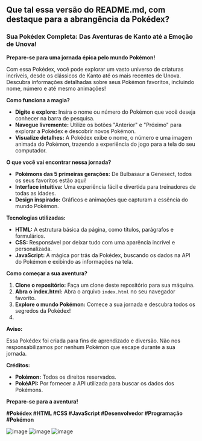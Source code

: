 ## **Que tal essa versão do README.md, com destaque para a abrangência da Pokédex?**

### **Sua Pokédex Completa: Das Aventuras de Kanto até a Emoção de Unova!**

**Prepare-se para uma jornada épica pelo mundo Pokémon!**

Com essa Pokédex, você pode explorar um vasto universo de criaturas incríveis, desde os clássicos de Kanto até os mais recentes de Unova. Descubra informações detalhadas sobre seus Pokémon favoritos, incluindo nome, número e até mesmo animações!

**Como funciona a magia?**

* **Digite e explore:** Insira o nome ou número do Pokémon que você deseja conhecer na barra de pesquisa.
* **Navegue livremente:** Utilize os botões "Anterior" e "Próximo" para explorar a Pokédex e descobrir novos Pokémon.
* **Visualize detalhes:** A Pokédex exibe o nome, o número e uma imagem animada do Pokémon, trazendo a experiência do jogo para a tela do seu computador.

**O que você vai encontrar nessa jornada?**

* **Pokémons das 5 primeiras gerações:** De Bulbasaur a Genesect, todos os seus favoritos estão aqui!
* **Interface intuitiva:** Uma experiência fácil e divertida para treinadores de todas as idades.
* **Design inspirado:** Gráficos e animações que capturam a essência do mundo Pokémon.

**Tecnologias utilizadas:**

* **HTML:** A estrutura básica da página, como títulos, parágrafos e formulários.
* **CSS:** Responsável por deixar tudo com uma aparência incrível e personalizada.
* **JavaScript:** A mágica por trás da Pokédex, buscando os dados na API do Pokémon e exibindo as informações na tela.

**Como começar a sua aventura?**

1. **Clone o repositório:** Faça um clone deste repositório para sua máquina.
2. **Abra o index.html:** Abra o arquivo `index.html` no seu navegador favorito.
3. **Explore o mundo Pokémon:** Comece a sua jornada e descubra todos os segredos da Pokédex!
4. 
**Aviso:**

Essa Pokédex foi criada para fins de aprendizado e diversão. Não nos responsabilizamos por nenhum Pokémon que escape durante a sua jornada.

**Créditos:**

* **Pokémon:** Todos os direitos reservados.
* **PokéAPI:** Por fornecer a API utilizada para buscar os dados dos Pokémons.

**Prepare-se para a aventura!**

**#Pokédex #HTML #CSS #JavaScript #Desenvolvedor #Programação #Pokémon**

![image](https://github.com/user-attachments/assets/b4eab8b0-b103-4cca-a28a-5b0a2281e237)
![image](https://github.com/user-attachments/assets/3f2bb074-5ea3-47db-a0c6-ad4540669d80)
![image](https://github.com/user-attachments/assets/5bf08e43-c493-412a-9d98-fd6327488cdc)
